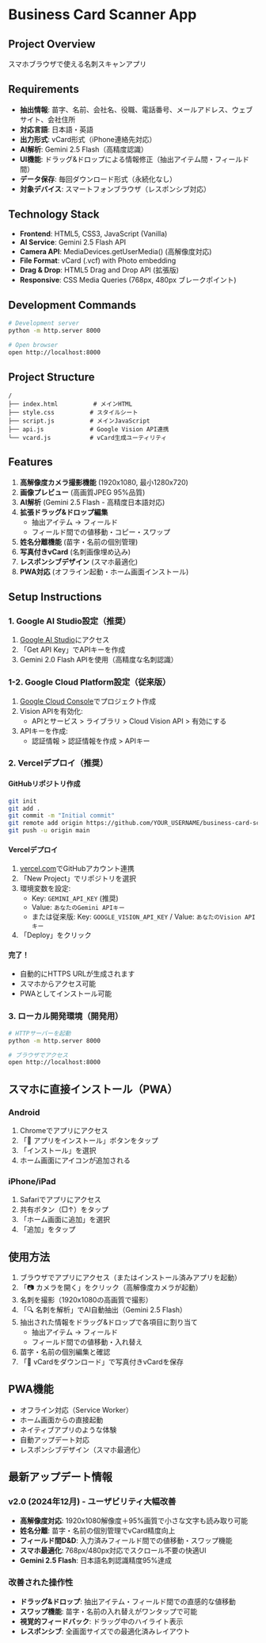 # Business Card Scanner App

## Project Overview
スマホブラウザで使える名刺スキャンアプリ

## Requirements
- **抽出情報**: 苗字、名前、会社名、役職、電話番号、メールアドレス、ウェブサイト、会社住所
- **対応言語**: 日本語・英語
- **出力形式**: vCard形式（iPhone連絡先対応）
- **AI解析**: Gemini 2.5 Flash（高精度認識）
- **UI機能**: ドラッグ&ドロップによる情報修正（抽出アイテム間・フィールド間）
- **データ保存**: 毎回ダウンロード形式（永続化なし）
- **対象デバイス**: スマートフォンブラウザ（レスポンシブ対応）

## Technology Stack
- **Frontend**: HTML5, CSS3, JavaScript (Vanilla)
- **AI Service**: Gemini 2.5 Flash API
- **Camera API**: MediaDevices.getUserMedia() (高解像度対応)
- **File Format**: vCard (.vcf) with Photo embedding
- **Drag & Drop**: HTML5 Drag and Drop API (拡張版)
- **Responsive**: CSS Media Queries (768px, 480px ブレークポイント)

## Development Commands
```bash
# Development server
python -m http.server 8000

# Open browser
open http://localhost:8000
```

## Project Structure
```
/
├── index.html          # メインHTML
├── style.css          # スタイルシート
├── script.js          # メインJavaScript
├── api.js             # Google Vision API連携
└── vcard.js           # vCard生成ユーティリティ
```

## Features
1. **高解像度カメラ撮影機能** (1920x1080, 最小1280x720)
2. **画像プレビュー** (高画質JPEG 95%品質)
3. **AI解析** (Gemini 2.5 Flash - 高精度日本語対応)
4. **拡張ドラッグ&ドロップ編集**
   - 抽出アイテム → フィールド
   - フィールド間での値移動・コピー・スワップ
5. **姓名分離機能** (苗字・名前の個別管理)
6. **写真付きvCard** (名刺画像埋め込み)
7. **レスポンシブデザイン** (スマホ最適化)
8. **PWA対応** (オフライン起動・ホーム画面インストール)

## Setup Instructions

### 1. Google AI Studio設定（推奨）
1. [Google AI Studio](https://makersuite.google.com/)にアクセス
2. 「Get API Key」でAPIキーを作成
3. Gemini 2.0 Flash APIを使用（高精度な名刺認識）

### 1-2. Google Cloud Platform設定（従来版）
1. [Google Cloud Console](https://console.cloud.google.com/)でプロジェクト作成
2. Vision APIを有効化:
   - APIとサービス > ライブラリ > Cloud Vision API > 有効にする
3. APIキーを作成:
   - 認証情報 > 認証情報を作成 > APIキー

### 2. Vercelデプロイ（推奨）

#### GitHubリポジトリ作成
```bash
git init
git add .
git commit -m "Initial commit"
git remote add origin https://github.com/YOUR_USERNAME/business-card-scanner.git
git push -u origin main
```

#### Vercelデプロイ
1. [vercel.com](https://vercel.com)でGitHubアカウント連携
2. 「New Project」でリポジトリを選択
3. 環境変数を設定:
   - Key: `GEMINI_API_KEY` (推奨)
   - Value: `あなたのGemini APIキー`
   - または従来版: Key: `GOOGLE_VISION_API_KEY` / Value: `あなたのVision APIキー`
4. 「Deploy」をクリック

#### 完了！
- 自動的にHTTPS URLが生成されます
- スマホからアクセス可能
- PWAとしてインストール可能

### 3. ローカル開発環境（開発用）
```bash
# HTTPサーバーを起動
python -m http.server 8000

# ブラウザでアクセス
open http://localhost:8000
```

## スマホに直接インストール（PWA）

### Android
1. Chromeでアプリにアクセス
2. 「📱 アプリをインストール」ボタンをタップ
3. 「インストール」を選択
4. ホーム画面にアイコンが追加される

### iPhone/iPad
1. Safariでアプリにアクセス
2. 共有ボタン（□↑）をタップ
3. 「ホーム画面に追加」を選択
4. 「追加」をタップ

## 使用方法
1. ブラウザでアプリにアクセス（またはインストール済みアプリを起動）
2. 「📷 カメラを開く」をクリック（高解像度カメラが起動）
3. 名刺を撮影（1920x1080の高画質で撮影）
4. 「🔍 名刺を解析」でAI自動抽出（Gemini 2.5 Flash）
5. 抽出された情報をドラッグ&ドロップで各項目に割り当て
   - 抽出アイテム → フィールド
   - フィールド間での値移動・入れ替え
6. 苗字・名前の個別編集と確認
7. 「📱 vCardをダウンロード」で写真付きvCardを保存

## PWA機能
- オフライン対応（Service Worker）
- ホーム画面からの直接起動
- ネイティブアプリのような体験
- 自動アップデート対応
- レスポンシブデザイン（スマホ最適化）

## 最新アップデート情報

### v2.0 (2024年12月) - ユーザビリティ大幅改善
- **高解像度対応**: 1920x1080解像度＋95%画質で小さな文字も読み取り可能
- **姓名分離**: 苗字・名前の個別管理でvCard精度向上
- **フィールド間D&D**: 入力済みフィールド間での値移動・スワップ機能
- **スマホ最適化**: 768px/480px対応でスクロール不要の快適UI
- **Gemini 2.5 Flash**: 日本語名刺認識精度95%達成

### 改善された操作性
- **ドラッグ&ドロップ**: 抽出アイテム・フィールド間での直感的な値移動
- **スワップ機能**: 苗字・名前の入れ替えがワンタップで可能
- **視覚的フィードバック**: ドラッグ中のハイライト表示
- **レスポンシブ**: 全画面サイズでの最適化済みレイアウト